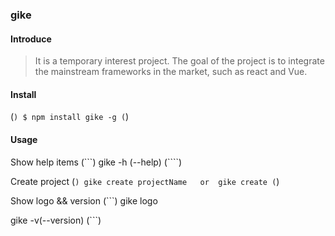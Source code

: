 ### gike 

#### Introduce
> It is a temporary interest project. The goal of the project is to integrate the mainstream frameworks in the market, such as react and Vue.

#### Install
(```)
   $ npm install gike -g
(```)

#### Usage
Show help items
(```)
gike -h (--help)
(````)

Create project
(```)
gike create projectName   or  gike create
(```)

Show logo && version
(```)
gike logo

gike -v(--version)
(```)